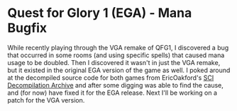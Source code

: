 # Quest for Glory 1 (EGA) - Mana Bugfix

While recently playing through the VGA remake of QFG1, I discovered a bug that occurred in some rooms (and using specific spells) that caused mana usage to be doubled.  Then I discovered it wasn't in just the VGA remake, but it existed in the original EGA version of the game as well.  I poked around at the decompiled source code for both games from EricOakford's [SCI Decompilation Archive](https://github.com/EricOakford/SCI-Decompilation-Archive) and after some digging was able to find the cause, and (for now) have fixed it for the EGA release.  Next I'll be working on a patch for the VGA version.
